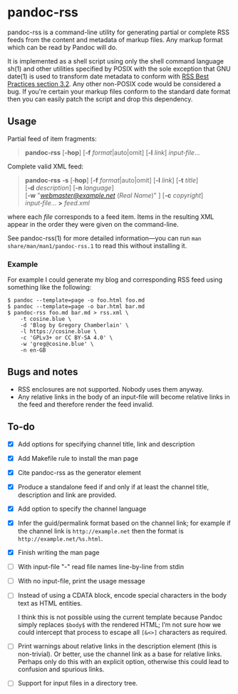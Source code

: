 # pandoc-rss

pandoc-rss is a command-line utility for generating partial or
complete RSS feeds from the content and metadata of markup files.
Any markup format which can be read by Pandoc will do.

It is implemented as a shell script using only the shell command
language sh(1) and other utilities specified by POSIX with the sole
exception that GNU date(1) is used to transform date metadata to
conform with [RSS Best Practices section
3.2](https://www.rssboard.org/rss-profile#data-types-datetime).  Any
other non-POSIX code would be considered a bug.  If you're certain
your markup files conform to the standard date format then you can
easily patch the script and drop this dependency.

## Usage

Partial feed of item fragments:

> **pandoc‑rss** [**‑hop**] [**‑f** *format*|auto|omit]
> [**‑l** *link*] *input‑file*...

Complete valid XML feed:

> **pandoc‑rss** **‑s** [‑**hop**] [**‑f** *format*|auto|omit]
> [**‑l** *link*] [**‑t** *title*] [**‑d** *description*]
> [**‑n** *language*]
> [**‑w** "*webmaster@example.net* (*Real Name*)" ]
> [**‑c** *copyright*] *input‑file*... **>** *feed.xml*

where each *file* corresponds to a feed item.  Items in the resulting
XML appear in the order they were given on the command-line.

See pandoc-rss(1) for more detailed information—you can run `man
share/man/man1/pandoc-rss.1` to read this without installing it.

### Example

For example I could generate my blog and corresponding RSS feed using
something like the following:

    $ pandoc --template=page -o foo.html foo.md
    $ pandoc --template=page -o bar.html bar.md
    $ pandoc-rss foo.md bar.md > rss.xml \
        -t cosine.blue \
        -d 'Blog by Gregory Chamberlain' \
        -l https://cosine.blue \
        -c 'GPLv3+ or CC BY-SA 4.0' \
        -w 'greg@cosine.blue' \
        -n en-GB

## Bugs and notes

  - RSS enclosures are not supported.  Nobody uses them anyway.
  - Any relative links in the body of an input-file will become
    relative links in the feed and therefore render the feed invalid.

## To-do

  - [x] Add options for specifying channel title, link and description
  - [x] Add Makefile rule to install the man page
  - [x] Cite pandoc-rss as the generator element
  - [x] Produce a standalone feed if and only if at least the channel
    title, description and link are provided.
  - [x] Add option to specify the channel language
  - [x] Infer the guid/permalink format based on the channel link; for
    example if the channel link is `http://example.net` then the
    format is `http://example.net/%s.html`.
  - [x] Finish writing the man page
  - [ ] With input-file "-" read file names line-by-line from stdin
  - [ ] With no input-file, print the usage message
  - [ ] Instead of using a CDATA block, encode special characters in
    the body text as HTML entities.
	
    I think this is not possible using the current template because
    Pandoc simply replaces `$body$` with the rendered HTML; I’m not
    sure how we could intercept that process to escape all `[&<>]`
    characters as required.
  - [ ] Print warnings about relative links in the description element
    (this is non-trivial). Or better, use the channel link as a base
    for relative links. Perhaps only do this with an explicit option,
    otherwise this could lead to confusion and spurious links.
  - [ ] Support for input files in a directory tree.
